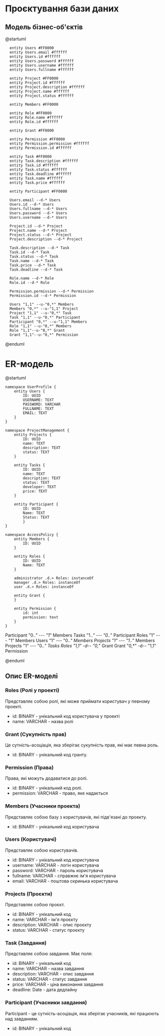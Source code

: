 # Проєктування бази даних

## Модель бізнес-об'єктів
@startuml

      entity Users #FF0000
      entity Users.email #ffffff
      entity Users.id #ffffff
      entity Users.password #ffffff
      entity Users.username #ffffff
      entity Users.fullname #ffffff

      entity Project #FF0000
      entity Project.id #ffffff
      entity Project.description #ffffff
      entity Project.name #ffffff
      entity Project.status #ffffff

      entity Members #FF0000

      entity Role #FF0000
      entity Role.name #ffffff
      entity Role.id #ffffff

      entity Grant #FF0000

      entity Permission #FF0000
      entity Permission.permission #ffffff
      entity Permission.id #ffffff
      
      entity Task #FF0000
      entity Task.description #ffffff
      entity Task.id #ffffff
      entity Task.status #ffffff
      entity Task.deadline #ffffff 
      entity Task.name #ffffff
      entity Task.price #ffffff

      entity Participant #FF0000

      Users.email --d-* Users
      Users.id --d-* Users
      Users.fullname --d-* Users
      Users.password --d-* Users
      Users.username --d-* Users
       
      Project.id --d-* Project
      Project.name --d-* Project
      Project.status --d-* Project
      Project.description --d-* Project
      
      Task.description --d-* Task
      Task.id --d-* Task
      Task.status --d-* Task
      Task.name --d-* Task
      Task.price --d-* Task
      Task.deadline --d-* Task

      Role.name --d-* Role
      Role.id --d-* Role

      Permission.permission --d-* Permission
      Permission.id --d-* Permission

      Users "1,1" --u-"0,*" Members
      Members "0,*" --u-"1,1" Project
      Project "1,1" --u-"0,*" Task
      Task "1,1" --u-"0,*" Participant
      Participant "0,*" --u-"1,1" Members
      Role "1,1" --u-"0,*" Members
      Role "1,1"--u-"0,*" Grant
      Grant "1,1"--u-"0,*" Permission

@enduml

# ER-модель
@startuml

    namespace UserProfile {
        entity Users {
            ID: UUID
            USERNAME: TEXT
            PASSWORD: VARCHAR
            FULLNAME: TEXT
            EMAIL: TEXT
        }
    }

    namespace ProjectManagement {
        entity Projects {
            ID: UUID
            name: TEXT
            description: TEXT
            status: TEXT
        }

        entity Tasks {
            ID: UUID
            name: TEXT
            description: TEXT
            status: TEXT
            developer: TEXT
            price: TEXT
        }

        entity Participant {
            ID: UUID
            Name: TEXT
            Status: TEXT
            }
    }

    namespace AccessPolicy {
        entity Members {
            ID: UUID
        }

        entity Roles {
            ID: UUID
            Name: TEXT
        }

        administrator .d.> Roles: instanceOf
        manager .d.> Roles: instanceOf
        user .d.> Roles: instanceOf

        entity Grant {
        }

        entity Permission {
            id: int
            permission: text
        }
    }

Participant "0..*" --- "1*" Members
Tasks "1..*" --- "0..*" Participant
Roles "1" --- "1" Members
Users "1" --- "0..*" Members
Projects "1" --- "1..*" Members
Projects "1" --- "0..*" Tasks
Roles "1,1" -d-- "0,*"  Grant
Grant "0,*" -d-- "1,1" Permission

@enduml

## Опис ER-моделі

### Roles (Ролі у проекті)
Представляє собою ролі, які може приймати користувач у певному проекті.
- id: BINARY - унікальний код користувача у проекті
- name: VARCHAR - назва ролі

### Grant (Сукупність прав)
Це сутність-асоціація, яка зберігає сукупність прав, які має певна роль.
- id: BINARY - унікальний код гранту.

### Permission (Права)
Права, які можуть додаватися до ролі.
- id: BINARY - унікальний код ролі.
- permission: VARCHAR - право, яке надається

### Members (Учасники проекта)
Представляє собою базу з користувачів, які підв'язані до проекту.
- id: BINARY - унікальний код користувача

### Users (Користувачі)
Представляє собою користувачів.
- id: BINARY - унікальний код користувача
- username: VARCHAR - логін користувача
- password: VARCHAR - пароль користувача
- fullname: VARCHAR - справжнє ім'я користувача
- email: VARCHAR - поштова скринька користувача

### Projects (Проєкти)
Представляє собою проєкт.
- id: BINARY - унікальний код
- name: VARCHAR - ім'я проєкту
- description: VARCHAR - опис проєкту
- status: VARCHAR - статус проєкту

### Task (Завдання)
Представляє собою завдання. Має поля:
- id: BINARY - унікальний код
- name: VARCHAR - назва завдання
- description: VARCHAR - опис завдання
- status: VARCHAR - статус завдання
- price: VARCHAR - ціна виконання завдання
- deadline: Date - дата дедлайну

### Participant (Учасники завдання)
Participant - це сутність-асоціація, яка зберігає учасників, які працюють над завданням.
- id: BINARY - унікальний код